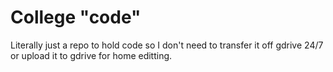 # College "code"

Literally just a repo to hold code so I don't need to transfer it off gdrive 24/7 or upload it to gdrive for home editting.
